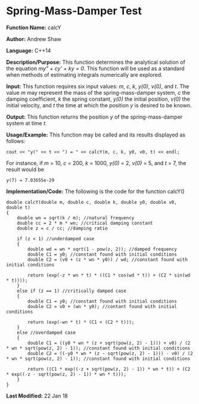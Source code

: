 # Spring-Mass-Damper Test

**Function Name:** calcY

**Author:** Andrew Shaw

**Language:** C++14

**Description/Purpose:** This function determines the analytical solution of the equation *my" + cy' + ky = 0*. This function will be used as a standard when methods of estimating integrals numerically are explored.

**Input:** This function requires six input values: *m*, *c*, *k*, *y(0)*, *v(0)*, and *t*. The value *m* may represent the mass of the spring-mass-damper system, *c* the damping coefficient, *k* the spring constant, *y(0)* the initial position, *v(0)* the initial velocity, and *t* the time at which the position *y* is desired to be known.

**Output:** This function returns the position *y* of the spring-mass-damper system at time *t*.

**Usage/Example:** This function may be called and its results displayed as follows:
~~~~
cout << "y(" << t << ") = " << calcY(m, c, k, y0, v0, t) << endl;
~~~~
For instance, if *m* = 10, *c* = 200, *k* = 1000, *y(0)* = 2, *v(0)* = 5, and *t* = 7, the result would be
~~~~
y(7) = 7.03655e-29
~~~~
**Implementation/Code:** The following is the code for the function calcY()
~~~~
double calcY(double m, double c, double k, double y0, double v0, double t)
{
	double wn = sqrt(k / m); //natural frequency
	double cc = 2 * m * wn; //critical damping constant
	double z = c / cc; //damping ratio

	if (z < 1) //underdamped case
	{
		double wd = wn * sqrt(1 - pow(z, 2)); //damped frequency
		double C1 = y0; //constant found with initial conditions
		double C2 = (v0 + (z * wn * y0)) / wd; //constant found with initial conditions

		return (exp(-z * wn * t) * ((C1 * cos(wd * t)) + (C2 * sin(wd * t))));
	}
	else if (z == 1) //critically damped case
	{
		double C1 = y0; //constant found with initial conditions
		double C2 = v0 + (wn * y0); //contant found with initial conditions

		return (exp(-wn * t) * (C1 + (C2 * t)));
	}
	else //overdamped case
	{
		double C1 = ((y0 * wn * (z + sqrt(pow(z, 2) - 1))) + v0) / (2 * wn * sqrt(pow(z, 2) - 1)); //constant found with initial conditions
		double C2 = ((-y0 * wn * (z - sqrt(pow(z, 2) - 1))) - v0) / (2 * wn * sqrt(pow(z, 2) - 1)); //constant found with initial conditions

		return ((C1 * exp((-z + sqrt(pow(z, 2) - 1)) * wn * t)) + (C2 * exp((-z - sqrt(pow(z, 2) - 1)) * wn * t)));
	}
}
~~~~
**Last Modified:** 22 Jan 18
